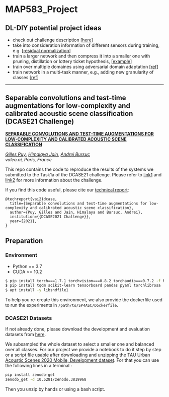 # MAP583_Project

## DL-DIY potential project ideas
- check out challenge description [[here](http://dcase.community/challenge2021/task-acoustic-scene-classification#subtask-a)]
- take into consideration information of different sensors during training, e.g. [[residual normalization](https://dcase.community/documents/challenge2021/technical_reports/DCASE2021_Kim_36_t1.pdf)]
- train a larger network and then compress it into a smaller one with pruning, distillation or lottery ticket hypothesis, [[example](https://dcase.community/documents/challenge2021/technical_reports/DCASE2021_Yang_124_t1.pdf)]
- train over multiple domaines using adversarial domain adaptation [[ref](https://dcase.community/documents/challenge2021/technical_reports/DCASE2021_Koutini_112_t1.pdf)]
- train network in a multi-task manner, e.g., adding new granularity of classes [[ref](https://dcase.community/documents/challenge2021/technical_reports/DCASE2021_Heo_30_t1.pdf)]

-----------------
## Separable convolutions and test-time augmentations for low-complexity and calibrated acoustic scene classification (DCASE21 Challenge)

[**SEPARABLE CONVOLUTIONS AND TEST-TIME AUGMENTATIONS FOR LOW-COMPLEXITY AND CALIBRATED ACOUSTIC SCENE CLASSIFICATION**]() 

[*Gilles Puy*](https://sites.google.com/site/puygilles/home),
[*Himalaya Jain*](https://himalayajain.github.io/),
[*Andrei Bursuc*](https://abursuc.github.io/)  
*valeo.ai, Paris, France*

This repo contains the code to reproduce the results of the systems we submitted to the Task1a of the DCASE21 challenge. 
Please refer to [link1](http://dcase.community/challenge2021/task-acoustic-scene-classification#subtask-a) and 
[link2](https://arxiv.org/abs/2105.13734) for more information about the challenge.


If you find this code useful, please cite our [technical report]():
```
@techreport{vai21dcase,
  title={Separable convolutions and test-time augmentations for low-complexity and calibrated acoustic scene classification},
  author={Puy, Gilles and Jain, Himalaya and Bursuc, Andrei},
  institution={{DCASE2021 Challenge}},
  year={2021},
}
```
## Preparation

### Environment
* Python == 3.7
* CUDA >= 10.2
```bash
$ pip install torch===1.7.1 torchvision===0.8.2 torchaudio===0.7.2 -f https://download.pytorch.org/whl/torch_stable.html
$ pip install tqdm scikit-learn tensorboard pandas pyaml torchlibrosa
$ apt install -y libsndfile1
```

To help you re-create this environment, we also provide the dockerfile used to run the experiments in 
```/path/to/SP4ASC/Dockerfile```.
 
### DCASE21 Datasets
If not already done, please download the development and evaluation datasets from
[here](http://dcase.community/challenge2021/task-acoustic-scene-classification#download). 

We subsampled the whole dataset to select a smaller one and balanced over all classes. For our project we provide a notebook to do it step by step or a script file usable after downloading and unzipping the [TAU Urban Acoustic Scenes 2020 Mobile, Development dataset](https://zenodo.org/record/3819968#.Yidm-BOZOrM). For that you can use the following lines in a terminal :
```bash
pip install zenodo-get
zenodo_get -d 10.5281/zenodo.3819968
```
 Then you unzip by hands or using a bash script. 
